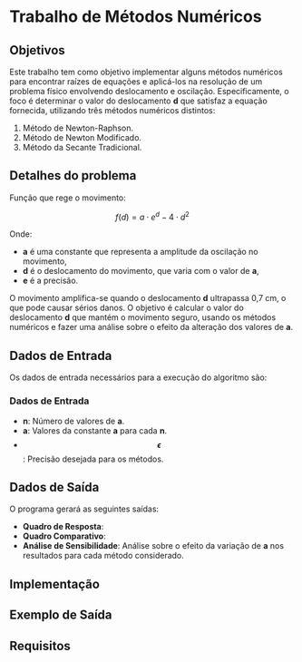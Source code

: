 # Trabalho de Métodos Numéricos

## Objetivos

Este trabalho tem como objetivo implementar alguns métodos numéricos para encontrar raízes de equações e aplicá-los na resolução de um problema físico envolvendo deslocamento e oscilação. Especificamente, o foco é determinar o valor do deslocamento **d** que satisfaz a equação fornecida, utilizando três métodos numéricos distintos:

1. Método de Newton-Raphson.
2. Método de Newton Modificado.
3. Método da Secante Tradicional.

## Detalhes do problema

Função que rege o movimento:

$$
f(d) = a \cdot e^d - 4 \cdot d^2
$$

Onde:

- **a** é uma constante que representa a amplitude da oscilação no movimento,
- **d** é o deslocamento do movimento, que varia com o valor de **a**,
- **e** é a precisão.

O movimento amplifica-se quando o deslocamento **d** ultrapassa 0,7 cm, o que pode causar sérios danos. O objetivo é calcular o valor do deslocamento **d** que mantém o movimento seguro, usando os métodos numéricos e fazer uma análise sobre o efeito da alteração dos valores de **a**.


## Dados de Entrada

Os dados de entrada necessários para a execução do algoritmo são:

### Dados de Entrada  
- **n**: Número de valores de **a**.  
- **a**: Valores da constante **a** para cada **n**.  
- **$$\epsilon$$**: Precisão desejada para os métodos.  



## Dados de Saída

O programa gerará as seguintes saídas:

- **Quadro de Resposta**:
- **Quadro Comparativo**: 
- **Análise de Sensibilidade**: Análise sobre o efeito da variação de **a** nos resultados para cada método considerado.

## Implementação

## Exemplo de Saída

## Requisitos

